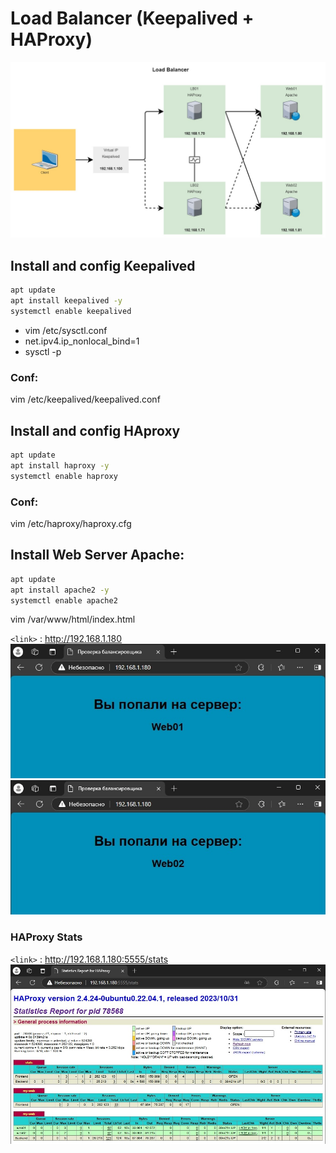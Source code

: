 # Load Balancer (Keepalived + HAProxy)
![Load Balancer](lb.jpg)

##  Install and config Keepalived
```bash
apt update
apt install keepalived -y
systemctl enable keepalived
```
- vim /etc/sysctl.conf
- net.ipv4.ip_nonlocal_bind=1
- sysctl -p
### Conf:
vim /etc/keepalived/keepalived.conf

##  Install and config HAproxy
```bash
apt update
apt install haproxy -y
systemctl enable haproxy
```

### Conf:
vim /etc/haproxy/haproxy.cfg

##  Install Web Server Apache:
```bash
apt update
apt install apache2 -y
systemctl enable apache2
```
vim /var/www/html/index.html

`<link>` : <http://192.168.1.180>
![web server1](web01.jpg)
![web server2](web02.jpg)

### HAProxy Stats
`<link>` : <http://192.168.1.180:5555/stats>
![haproxy stats](haproxy_stats.jpg)
